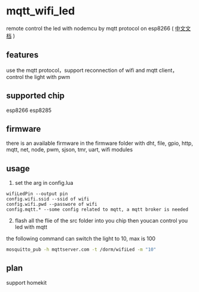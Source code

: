 # mqtt_wifi_led
remote control the led with nodemcu by mqtt protocol on esp8266 
( [中文文档](README_ch.md) )

## features
use the mqtt protocol，support reconnection of wifi and mqtt client，control the light with pwm 

## supported chip
esp8266 esp8285

## firmware
there is an available firmware in the firmware folder
with dht, file, gpio, http, mqtt, net, node, pwm, sjson, tmr, uart, wifi modules

## usage
 1. set the arg in config.lua
```
wifiLedPin --output pin
config.wifi.ssid --ssid of wifi
config.wifi.pwd --passwore of wifi
config.mqtt.* --some config related to mqtt, a mqtt broker is needed
```

 2. flash all the flie of the src folder into you chip then youcan control you led with mqtt

the following command can switch the light to 10, max is 100
```bash
mosquitto_pub -h mqttserver.com -t /dorm/wifiLed -m "10"
```

## plan
support homekit
